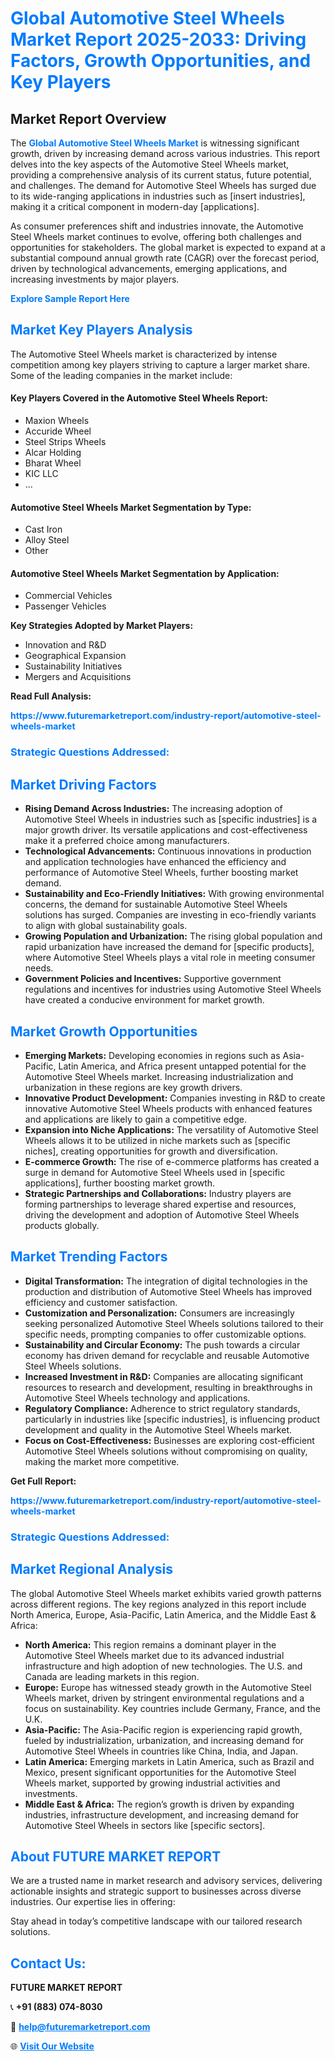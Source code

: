 <h1 style="color: #007BFF;">Global Automotive Steel Wheels Market Report 2025-2033: Driving Factors, Growth Opportunities, and Key Players</h1>

<section id="overview">
<h2>Market Report Overview</h2>
<p>The <a href="https://www.futuremarketreport.com/industry-report/automotive-steel-wheels-market" style="color: #007BFF; text-decoration: none;"><strong>Global Automotive Steel Wheels Market</strong></a> is witnessing significant growth, driven by increasing demand across various industries. This report delves into the key aspects of the Automotive Steel Wheels market, providing a comprehensive analysis of its current status, future potential, and challenges. The demand for Automotive Steel Wheels has surged due to its wide-ranging applications in industries such as [insert industries], making it a critical component in modern-day [applications].</p>
<p>As consumer preferences shift and industries innovate, the Automotive Steel Wheels market continues to evolve, offering both challenges and opportunities for stakeholders. The global market is expected to expand at a substantial compound annual growth rate (CAGR) over the forecast period, driven by technological advancements, emerging applications, and increasing investments by major players.</p>
</section>

<section id="overview">
<p><a href="https://www.futuremarketreport.com/request-sample/reportId=89302" style="color: #007BFF; text-decoration: none;"><strong>Explore Sample Report Here</strong></a></p>
</section>

<section id="key-players">
<h2 style="color: #007BFF;">Market Key Players Analysis</h2>
<p>The Automotive Steel Wheels market is characterized by intense competition among key players striving to capture a larger market share. Some of the leading companies in the market include:</p>
<h4>Key Players Covered in the Automotive Steel Wheels Report:</h4>
<ul><li>Maxion Wheels</li><li>Accuride Wheel</li><li>Steel Strips Wheels</li><li>Alcar Holding</li><li>Bharat Wheel</li><li>KIC LLC</li><li>...</li></ul>
<h4>Automotive Steel Wheels Market Segmentation by Type:</h4>
<ul><li>Cast Iron</li><li>Alloy Steel</li><li>Other</li></ul>

<h4>Automotive Steel Wheels Market Segmentation by Application:</h4>
<ul><li>Commercial Vehicles</li><li>Passenger Vehicles</li></ul>
<p><strong>Key Strategies Adopted by Market Players:</strong></p>
<ul>
<li>Innovation and R&D</li>
<li>Geographical Expansion</li>
<li>Sustainability Initiatives</li>
<li>Mergers and Acquisitions</li>
</ul>
</section>

<section>
<p><strong>Read Full Analysis: </strong></p><a href="https://www.futuremarketreport.com/industry-report/automotive-steel-wheels-market" style="color: #007BFF; text-decoration: none;"><strong>https://www.futuremarketreport.com/industry-report/automotive-steel-wheels-market</strong></a>
<h3 style="color: #007BFF;">Strategic Questions Addressed:</h3>
</section>

<section id="driving-factors">
<h2 style="color: #007BFF;">Market Driving Factors</h2>
<ul>
<li><strong>Rising Demand Across Industries:</strong> The increasing adoption of Automotive Steel Wheels in industries such as [specific industries] is a major growth driver. Its versatile applications and cost-effectiveness make it a preferred choice among manufacturers.</li>
<li><strong>Technological Advancements:</strong> Continuous innovations in production and application technologies have enhanced the efficiency and performance of Automotive Steel Wheels, further boosting market demand.</li>
<li><strong>Sustainability and Eco-Friendly Initiatives:</strong> With growing environmental concerns, the demand for sustainable Automotive Steel Wheels solutions has surged. Companies are investing in eco-friendly variants to align with global sustainability goals.</li>
<li><strong>Growing Population and Urbanization:</strong> The rising global population and rapid urbanization have increased the demand for [specific products], where Automotive Steel Wheels plays a vital role in meeting consumer needs.</li>
<li><strong>Government Policies and Incentives:</strong> Supportive government regulations and incentives for industries using Automotive Steel Wheels have created a conducive environment for market growth.</li>
</ul>
</section>

<section id="growth-opportunities">
<h2 style="color: #007BFF;">Market Growth Opportunities</h2>
<ul>
<li><strong>Emerging Markets:</strong> Developing economies in regions such as Asia-Pacific, Latin America, and Africa present untapped potential for the Automotive Steel Wheels market. Increasing industrialization and urbanization in these regions are key growth drivers.</li>
<li><strong>Innovative Product Development:</strong> Companies investing in R&D to create innovative Automotive Steel Wheels products with enhanced features and applications are likely to gain a competitive edge.</li>
<li><strong>Expansion into Niche Applications:</strong> The versatility of Automotive Steel Wheels allows it to be utilized in niche markets such as [specific niches], creating opportunities for growth and diversification.</li>
<li><strong>E-commerce Growth:</strong> The rise of e-commerce platforms has created a surge in demand for Automotive Steel Wheels used in [specific applications], further boosting market growth.</li>
<li><strong>Strategic Partnerships and Collaborations:</strong> Industry players are forming partnerships to leverage shared expertise and resources, driving the development and adoption of Automotive Steel Wheels products globally.</li>
</ul>
</section>

<section id="trending-factors">
<h2 style="color: #007BFF;">Market Trending Factors</h2>
<ul>
<li><strong>Digital Transformation:</strong> The integration of digital technologies in the production and distribution of Automotive Steel Wheels has improved efficiency and customer satisfaction.</li>
<li><strong>Customization and Personalization:</strong> Consumers are increasingly seeking personalized Automotive Steel Wheels solutions tailored to their specific needs, prompting companies to offer customizable options.</li>
<li><strong>Sustainability and Circular Economy:</strong> The push towards a circular economy has driven demand for recyclable and reusable Automotive Steel Wheels solutions.</li>
<li><strong>Increased Investment in R&D:</strong> Companies are allocating significant resources to research and development, resulting in breakthroughs in Automotive Steel Wheels technology and applications.</li>
<li><strong>Regulatory Compliance:</strong> Adherence to strict regulatory standards, particularly in industries like [specific industries], is influencing product development and quality in the Automotive Steel Wheels market.</li>
<li><strong>Focus on Cost-Effectiveness:</strong> Businesses are exploring cost-efficient Automotive Steel Wheels solutions without compromising on quality, making the market more competitive.</li>
</ul>
</section>

<section>
<p><strong>Get Full Report: </strong></p><a href="https://www.futuremarketreport.com/industry-report/automotive-steel-wheels-market" style="color: #007BFF; text-decoration: none;"><strong>https://www.futuremarketreport.com/industry-report/automotive-steel-wheels-market</strong></a>
<h3 style="color: #007BFF;">Strategic Questions Addressed:</h3>
</section>


<section id="regional-analysis">
<h2 style="color: #007BFF;">Market Regional Analysis</h2>
<p>The global Automotive Steel Wheels market exhibits varied growth patterns across different regions. The key regions analyzed in this report include North America, Europe, Asia-Pacific, Latin America, and the Middle East & Africa:</p>
<ul>
<li><strong>North America:</strong> This region remains a dominant player in the Automotive Steel Wheels market due to its advanced industrial infrastructure and high adoption of new technologies. The U.S. and Canada are leading markets in this region.</li>
<li><strong>Europe:</strong> Europe has witnessed steady growth in the Automotive Steel Wheels market, driven by stringent environmental regulations and a focus on sustainability. Key countries include Germany, France, and the U.K.</li>
<li><strong>Asia-Pacific:</strong> The Asia-Pacific region is experiencing rapid growth, fueled by industrialization, urbanization, and increasing demand for Automotive Steel Wheels in countries like China, India, and Japan.</li>
<li><strong>Latin America:</strong> Emerging markets in Latin America, such as Brazil and Mexico, present significant opportunities for the Automotive Steel Wheels market, supported by growing industrial activities and investments.</li>
<li><strong>Middle East & Africa:</strong> The region’s growth is driven by expanding industries, infrastructure development, and increasing demand for Automotive Steel Wheels in sectors like [specific sectors].</li>
</ul>
</section>

<footer>
<h2 style="color: #007BFF;">About FUTURE MARKET REPORT</h2>
<p>We are a trusted name in market research and advisory services, delivering actionable insights and strategic support to businesses across diverse industries. Our expertise lies in offering:</p>

<p>Stay ahead in today’s competitive landscape with our tailored research solutions.</p>

<h2 style="color: #007BFF;">Contact Us:</h2>
<p><strong>FUTURE MARKET REPORT</strong></p>
<p>📞 <strong>+91 (883) 074-8030</strong></p>
<p>📧 <strong><a href="mailto:help@futuremarketreport.com" style="color: #007BFF;">help@futuremarketreport.com</a></strong></p>
<p>🌐 <strong><a href="https://www.futuremarketreport.com/" style="color: #007BFF;">Visit Our Website</a></strong></p>
</footer>